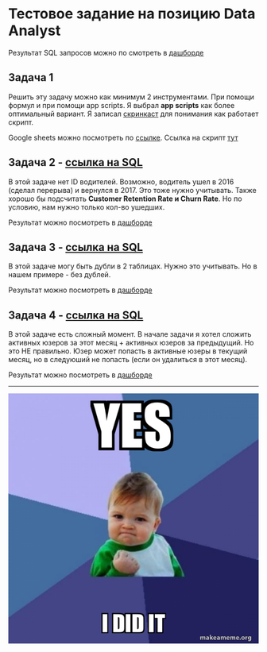 # Тестовое задание на позицию Data Analyst

Результат SQL запросов можно по смотреть в [дашборде](https://lookerstudio.google.com/reporting/c32e6516-75cd-4557-9c49-d0f0ea5b66e5/page/B6o9D/edit) 
## Задача 1
Решить эту задачу можно как минимум 2 инструментами. При помощи формул  и при помощи app scripts. Я выбрал **app scripts** как более оптимальный вариант. Я записал [скринкаст](https://drive.google.com/file/d/11wwc7UXBrXXB6ZEAIQ37-gTJWRAuV4iG/view?usp=sharing) для понимания как работает скрипт. 

Google sheets можно посмотреть по [ссылке](https://docs.google.com/spreadsheets/d/1_J28CQ7BcvEbQI9lM0HxrmDsTNBDWIoyNil3ueKOYEE/edit?gid=636872463#gid=636872463).
Ссылка на скрипт [тут](https://github.com/PavelRawel/sql_test/blob/main/gsheat_app_script_update_date%D1%8E.js)

## Задача 2  - [ссылка на SQL](https://github.com/PavelRawel/sql_test/blob/main/sql/task_2)
В этой задаче нет ID водителей. Возможно, водитель ушел в 2016 (сделал перерыва) и вернулся в 2017. Это тоже нужно учитывать.
Также хорошо бы подсчитать **Сustomer Retention Rate и Churn Rate**. Но по условию, нам нужно только кол-во ушедших.

Результат можно посмотреть в [дашборде](https://lookerstudio.google.com/reporting/c32e6516-75cd-4557-9c49-d0f0ea5b66e5/page/B6o9D/edit)

## Задача 3 - [ссылка на SQL](https://github.com/PavelRawel/sql_test/blob/main/sql/task_3)

В этой задаче могу быть дубли в 2 таблицах. Нужно это учитывать. Но в нашем примере - без дублей.

Результат можно посмотреть в [дашборде](https://lookerstudio.google.com/reporting/c32e6516-75cd-4557-9c49-d0f0ea5b66e5/page/B6o9D/edit)


## Задача 4 - [ссылка на SQL](https://github.com/PavelRawel/sql_test/blob/main/sql/task_4)
В этой задаче есть сложный момент. В начале задачи я хотел сложить активных юзеров за этот месяц + активных юзеров за предыдущий. Но это НЕ правильно. Юзер может попасть в активные юзеры в текущий месяц, но в следуюший не попасть (если он удалиться в этот месяц).


Результат можно посмотреть в [дашборде](https://lookerstudio.google.com/reporting/c32e6516-75cd-4557-9c49-d0f0ea5b66e5/page/B6o9D/edit)

-----

![Alt text](https://github.com/PavelRawel/sql_test/blob/main/1.jpg "a title")









